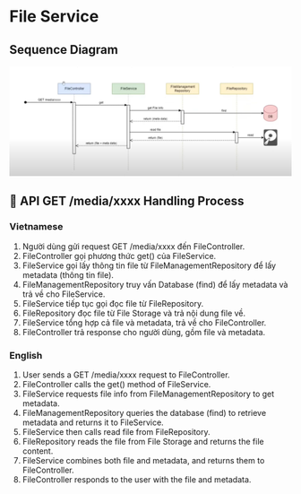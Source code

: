 # File Service

## Sequence Diagram
![img.png](img.png)

## 📄 API GET /media/xxxx Handling Process

### Vietnamese
1. Người dùng gửi request GET /media/xxxx đến FileController.
2. FileController gọi phương thức get() của FileService.
3. FileService gọi lấy thông tin file từ FileManagementRepository để lấy metadata (thông tin file).
4. FileManagementRepository truy vấn Database (find) để lấy metadata và trả về cho FileService.
5. FileService tiếp tục gọi đọc file từ FileRepository.
6. FileRepository đọc file từ File Storage và trả nội dung file về.
7. FileService tổng hợp cả file và metadata, trả về cho FileController.
8. FileController trả response cho người dùng, gồm file và metadata.

### English
1. User sends a GET /media/xxxx request to FileController.
2. FileController calls the get() method of FileService.
3. FileService requests file info from FileManagementRepository to get metadata.
4. FileManagementRepository queries the database (find) to retrieve metadata and returns it to FileService.
5. FileService then calls read file from FileRepository.
6. FileRepository reads the file from File Storage and returns the file content.
7. FileService combines both file and metadata, and returns them to FileController.
8. FileController responds to the user with the file and metadata.
